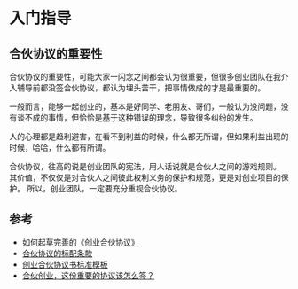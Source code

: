 # 入门指导

## 合伙协议的重要性

合伙协议的重要性，可能大家一闪念之间都会认为很重要，但很多创业团队在我介入辅导前都没签合伙协议，都认为埋头苦干，把事情做成的才是最重要的。

一般而言，能够一起创业的，基本是好同学、老朋友、哥们，一般认为没问题，没有谈不成的事情，但恰恰是基于这种错误的理念，导致很多纠纷的发生。

人的心理都是趋利避害，在看不到利益的时候，什么都无所谓，但如果利益出现的时候，哈哈，什么都有所谓。

合伙协议，往高的说是创业团队的宪法，用人话说就是合伙人之间的游戏规则。
其价值，不仅仅是对合伙人之间彼此权利义务的保护和规范，更是对创业项目的保护。
所以，创业团队，一定要充分重视合伙协议。

## 参考

- [如何起草完善的《创业合伙协议》](draft-thorough-start-business-contract.md)
- [合伙协议的标配条款](start-business-contract-basics.md)
- [创业合伙协议书标准模板](https://wenku.baidu.com/view/049a982a33687e21ae45a946.html)
- [合伙创业，这份重要的协议该怎么签？](https://zhuanlan.zhihu.com/p/30661362)
